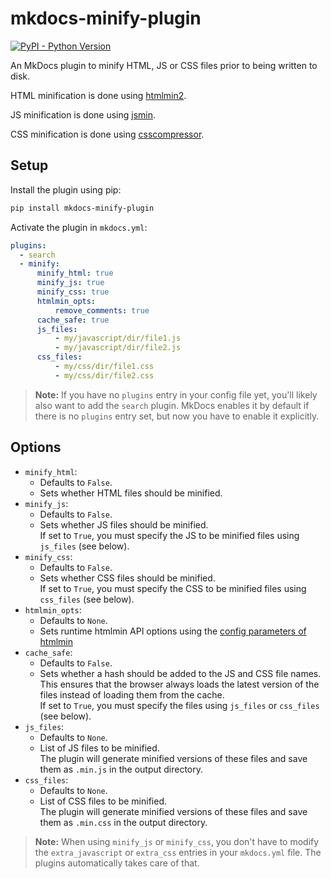 # mkdocs-minify-plugin

[![PyPI - Python Version][python-image]][pypi-link]

An MkDocs plugin to minify HTML, JS or CSS files prior to being written to disk.

HTML minification is done using [htmlmin2](https://github.com/wilhelmer/htmlmin).

JS minification is done using [jsmin](https://github.com/tikitu/jsmin/).

CSS minification is done using [csscompressor](https://github.com/sprymix/csscompressor).

## Setup

Install the plugin using pip:

```bash
pip install mkdocs-minify-plugin
```

Activate the plugin in `mkdocs.yml`:

```yaml
plugins:
  - search
  - minify:
      minify_html: true
      minify_js: true
      minify_css: true
      htmlmin_opts:
          remove_comments: true
      cache_safe: true
      js_files:
          - my/javascript/dir/file1.js
          - my/javascript/dir/file2.js
      css_files:
          - my/css/dir/file1.css
          - my/css/dir/file2.css
```

> **Note:** If you have no `plugins` entry in your config file yet, you'll likely also want to add the `search` plugin. MkDocs enables it by default if there is no `plugins` entry set, but now you have to enable it explicitly.

## Options

- `minify_html`:
  - Defaults to `False`.
  - Sets whether HTML files should be minified.
- `minify_js`:
  - Defaults to `False`.
  - Sets whether JS files should be minified.<br>
    If set to `True`, you must specify the JS to be minified files using `js_files` (see below).
- `minify_css`:
  - Defaults to `False`.
  - Sets whether CSS files should be minified.<br>
    If set to `True`, you must specify the CSS to be minified files using `css_files` (see below).
- `htmlmin_opts`:
  - Defaults to `None`.
  - Sets runtime htmlmin API options using the [config parameters of htmlmin](https://htmlmin.readthedocs.io/en/latest/reference.html#main-functions)
- `cache_safe`:
  - Defaults to `False`.
  - Sets whether a hash should be added to the JS and CSS file names. This ensures that the browser always loads the latest version of the files instead of loading them from the cache.<br>
    If set to `True`, you must specify the files using `js_files` or `css_files` (see below).
- `js_files`:
  - Defaults to `None`.
  - List of JS files to be minified.<br>
    The plugin will generate minified versions of these files and save them as `.min.js` in the output directory.
- `css_files`:
  - Defaults to `None`.
  - List of CSS files to be minified.<br>
    The plugin will generate minified versions of these files and save them as `.min.css` in the output directory.

> **Note:** When using `minify_js` or `minify_css`, you don't have to modify the `extra_javascript` or `extra_css` entries
in your `mkdocs.yml` file. The plugins automatically takes care of that.

[pypi-link]: https://pypi.python.org/pypi/mkdocs-minify-plugin/
[python-image]: https://img.shields.io/pypi/pyversions/mkdocs-minify-plugin?logo=python&logoColor=aaaaaa&labelColor=333333
